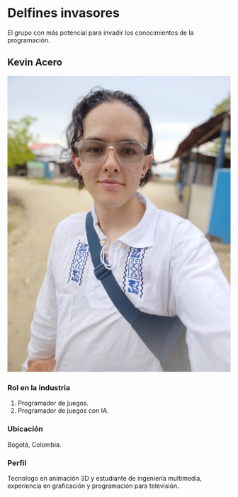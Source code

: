 # Delfines invasores
El grupo con más potencial para invadir los conocimientos de la programación.


## Kevin Acero
![Foto Kevin Acero](images/INTEGRANTES/FOTO_KEVIN_ACERO.jpg)
### Rol en la industria
1. Programador de juegos.
2. Programador de juegos con IA.

### Ubicación
Bogotá, Colombia.

### Perfil
Tecnologo en animación 3D y estudiante de ingeniería multimedia, experiencia en graficación y programación para televisión.